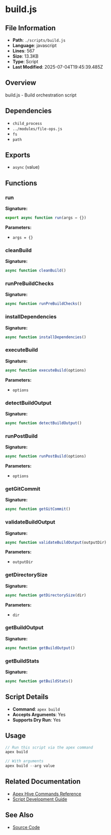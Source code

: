 # build.js

## File Information

- **Path**: `./scripts/build.js`
- **Language**: javascript
- **Lines**: 567
- **Size**: 13.3KB
- **Type**: Script
- **Last Modified**: 2025-07-04T19:45:39.485Z

## Overview

build.js - Build orchestration script

## Dependencies

- `child_process`
- `../modules/file-ops.js`
- `fs`
- `path`

## Exports

- `async` (value)

## Functions

### run

**Signature:**
```javascript
export async function run(args = {})
```

**Parameters:**
- `args = {}`

### cleanBuild

**Signature:**
```javascript
async function cleanBuild()
```

### runPreBuildChecks

**Signature:**
```javascript
async function runPreBuildChecks()
```

### installDependencies

**Signature:**
```javascript
async function installDependencies()
```

### executeBuild

**Signature:**
```javascript
async function executeBuild(options)
```

**Parameters:**
- `options`

### detectBuildOutput

**Signature:**
```javascript
async function detectBuildOutput()
```

### runPostBuild

**Signature:**
```javascript
async function runPostBuild(options)
```

**Parameters:**
- `options`

### getGitCommit

**Signature:**
```javascript
async function getGitCommit()
```

### validateBuildOutput

**Signature:**
```javascript
async function validateBuildOutput(outputDir)
```

**Parameters:**
- `outputDir`

### getDirectorySize

**Signature:**
```javascript
async function getDirectorySize(dir)
```

**Parameters:**
- `dir`

### getBuildOutput

**Signature:**
```javascript
async function getBuildOutput()
```

### getBuildStats

**Signature:**
```javascript
async function getBuildStats()
```

## Script Details

- **Command**: `apex build`
- **Accepts Arguments**: Yes
- **Supports Dry Run**: Yes

## Usage

```javascript
// Run this script via the apex command
apex build

// With arguments
apex build --arg value
```

## Related Documentation

- [Apex Hive Commands Reference](../architecture/reference/commands/)
- [Script Development Guide](../development/scripts/)

## See Also

- [Source Code](./scripts/build.js)
